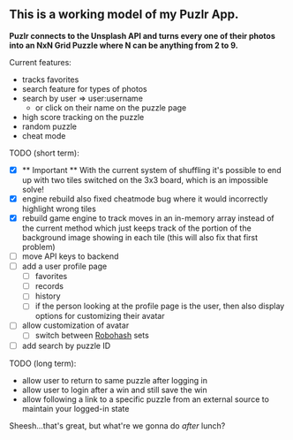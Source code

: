 ## This is a working model of my Puzlr App.

**Puzlr connects to the Unsplash API and turns every one of their photos into an NxN Grid Puzzle where N can be anything from 2 to 9.** 

Current features:
  - tracks favorites
  - search feature for types of photos
  - search by user => user:username
    - or click on their name on the puzzle page
  - high score tracking on the puzzle
  - random puzzle
  - cheat mode

TODO (short term): 

 - [x] ** Important ** With the current system of shuffling it's possible to end up with two tiles switched on the
 3x3 board, which is an impossible solve!
 - [x] engine rebuild also fixed cheatmode bug where it would incorrectly highlight wrong tiles
 - [x] rebuild game engine to track moves in an in-memory array instead of the current method which just keeps track of the portion of the background image showing in each tile (this will also fix that first problem)
 - [ ] move API keys to backend
 - [ ] add a user profile page
   - [ ] favorites
   - [ ] records
   - [ ] history
   - [ ] if the person looking at the profile page is the user, then also display options for customizing their avatar
- [ ] allow customization of avatar
   - [ ] switch between [Robohash](https://robohash.org/) sets
- [ ] add search by puzzle ID

TODO (long term):

 - allow user to return to same puzzle after logging in
 - allow user to login after a win and still save the win
 - allow following a link to a specific puzzle from an external source to maintain your logged-in state

Sheesh...that's great, but what're we gonna do _after_ lunch?